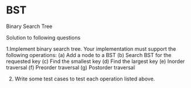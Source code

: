 # BST
Binary Search Tree

Solution to following questions

1.Implement binary search tree. 
Your implementation must support the following operations:
(a) Add a node to a BST 
(b) Search BST for the requested key 
(c) Find the smallest key 
(d) Find the largest key 
(e) Inorder traversal 
(f) Preorder traversal 
(g) Postorder traversal

2. Write some test cases to test each operation listed above.
